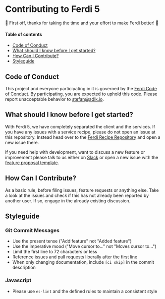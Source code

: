 # Contributing to Ferdi 5

:tada: First off, thanks for taking the time and your effort to make Ferdi better! :tada:

#### Table of contents
<!-- TOC depthFrom:2 depthTo:2 withLinks:1 updateOnSave:1 orderedList:0 -->

- [Code of Conduct](#code-of-conduct)
- [What should I know before I get started?](#what-should-i-know-before-i-get-started)
- [How Can I Contribute?](#how-can-i-contribute)
- [Styleguide](#styleguide)

<!-- /TOC -->

## Code of Conduct

This project and everyone participating in it is governed by the [Ferdi Code of Conduct](CODE_OF_CONDUCT.md). By participating, you are expected to uphold this code. Please report unacceptable behavior to [stefan@adlk.io](mailto:stefan@adlk.io).

## What should I know before I get started?
With Ferdi 5, we have completely separated the client and the services. If you have any issues with a service recipe, please do not open an issue at this repository. Instead head over to the [Ferdi Recipe Repository](https://github.com/meetfranz/plugins) and open a new issue there.

If you need help with development, want to discuss a new feature or improvement please talk to us either on [Slack](http://slack.franz.im) or open a new issue with the [feature proposal template](.github/FEATURE_PROPOSAL_TEMPLATE.md).

## How Can I Contribute?
As a basic rule, before filing issues, feature requests or anything else. Take a look at the issues and check if this has not already been reported by another user. If so, engage in the already existing discussion.

## Styleguide
### Git Commit Messages
* Use the present tense ("Add feature" not "Added feature")
* Use the imperative mood ("Move cursor to..." not "Moves cursor to...")
* Limit the first line to 72 characters or less
* Reference issues and pull requests liberally after the first line
* When only changing documentation, include `[ci skip]` in the commit description

### Javascript
* Please use `es-lint` and the defined rules to maintain a consistent style

